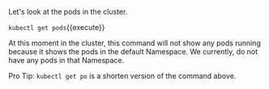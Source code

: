 Let's look at the pods in the cluster.

`kubectl get pods`{{execute}}

At this moment in the cluster, this command will not show any pods running because it shows the pods in the default Namespace. We currently, do not have any pods in that Namespace.

Pro Tip: 
`kubectl get po` is a shorten version of the command above.